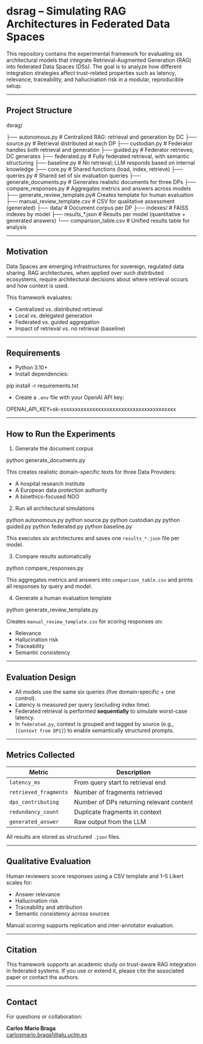 # dsrag – Simulating RAG Architectures in Federated Data Spaces

This repository contains the experimental framework for evaluating six architectural models that integrate Retrieval-Augmented Generation (RAG) into federated Data Spaces (DSs). The goal is to analyze how different integration strategies affect trust-related properties such as latency, relevance, traceability, and hallucination risk in a modular, reproducible setup.

---

## Project Structure

dsrag/

├── autonomous.py              # Centralized RAG: retrieval and generation by DC
├── source.py                  # Retrieval distributed at each DP
├── custodian.py               # Federator handles both retrieval and generation
├── guided.py                  # Federator retrieves; DC generates
├── federated.py               # Fully federated retrieval, with semantic structuring
├── baseline.py                # No retrieval; LLM responds based on internal knowledge
├── core.py                    # Shared functions (load, index, retrieve)
├── queries.py                 # Shared set of six evaluation queries
├── generate_documents.py      # Generates realistic documents for three DPs
├── compare_responses.py       # Aggregates metrics and answers across models
├── generate_review_template.py# Creates template for human evaluation
├── manual_review_template.csv # CSV for qualitative assessment (generated)
├── data/                      # Document corpus per DP
├── indexes/                   # FAISS indexes by model
├── results_*.json             # Results per model (quantitative + generated answers)
└── comparison_table.csv       # Unified results table for analysis

---

## Motivation

Data Spaces are emerging infrastructures for sovereign, regulated data sharing. RAG architectures, when applied over such distributed ecosystems, require architectural decisions about where retrieval occurs and how context is used.

This framework evaluates:
- Centralized vs. distributed retrieval
- Local vs. delegated generation
- Federated vs. guided aggregation
- Impact of retrieval vs. no retrieval (baseline)

---

## Requirements

- Python 3.10+
- Install dependencies:

pip install -r requirements.txt

- Create a `.env` file with your OpenAI API key:

OPENAI_API_KEY=sk-xxxxxxxxxxxxxxxxxxxxxxxxxxxxxxxxxxxxxxxx

---

## How to Run the Experiments

1. Generate the document corpus

python generate_documents.py

This creates realistic domain-specific texts for three Data Providers:
- A hospital research institute
- A European data protection authority
- A bioethics-focused NGO

2. Run all architectural simulations

python autonomous.py
python source.py
python custodian.py
python guided.py
python federated.py
python baseline.py

This executes six architectures and saves one `results_*.json` file per model.

3. Compare results automatically

python compare_responses.py

This aggregates metrics and answers into `comparison_table.csv` and prints all responses by query and model.

4. Generate a human evaluation template

python generate_review_template.py

Creates `manual_review_template.csv` for scoring responses on:
- Relevance
- Hallucination risk
- Traceability
- Semantic consistency

---

## Evaluation Design

- All models use the same six queries (five domain-specific + one control).
- Latency is measured per query (excluding index time).
- Federated retrieval is performed **sequentially** to simulate worst-case latency.
- In `federated.py`, context is grouped and tagged by source (e.g., `[Context from DP1]`) to enable semantically structured prompts.

---

## Metrics Collected

| Metric              | Description                                      |
|---------------------|--------------------------------------------------|
| `latency_ms`        | From query start to retrieval end                |
| `retrieved_fragments` | Number of fragments retrieved                 |
| `dps_contributing`  | Number of DPs returning relevant content         |
| `redundancy_count`  | Duplicate fragments in context                   |
| `generated_answer`  | Raw output from the LLM                          |

All results are stored as structured `.json` files.

---

## Qualitative Evaluation

Human reviewers score responses using a CSV template and 1–5 Likert scales for:
- Answer relevance
- Hallucination risk
- Traceability and attribution
- Semantic consistency across sources

Manual scoring supports replication and inter-annotator evaluation.

---

## Citation

This framework supports an academic study on trust-aware RAG integration in federated systems. If you use or extend it, please cite the associated paper or contact the authors.

---

## Contact

For questions or collaboration:

**Carlos Mario Braga**  
carlosmario.braga1@alu.uclm.es
